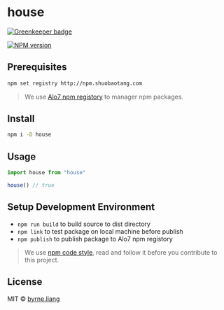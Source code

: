 # house

[![Greenkeeper badge](https://badges.greenkeeper.io/sevengo8378/house-monitor.svg)](https://greenkeeper.io/)

[![NPM version][npm-image]][npm-url]

> 

## Prerequisites
```sh
npm set registry http://npm.shuobaotang.com
```
> We use [Alo7 npm registory](http://npm.shuobaotang.com/) to manager npm packages.

## Install

```sh
npm i -D house
```

## Usage

```js
import house from "house"

house() // true
```

## Setup Development Environment
* `npm run build` to build source to dist directory
* `npm link` to test package on local machine before publish
* `npm publish` to publish package to Alo7 npm registory

> We use [npm code style](https://docs.npmjs.com/misc/coding-style), read and follow it before you contribute to this project.

## License

MIT © [byrne.liang](https://git.saybot.net/byrne.liang/house)

[npm-url]: https://npm.shuobaotang.com
[npm-image]: https://img.shields.io/badge/Alo7%20npm-v1.0.0-blue.svg

